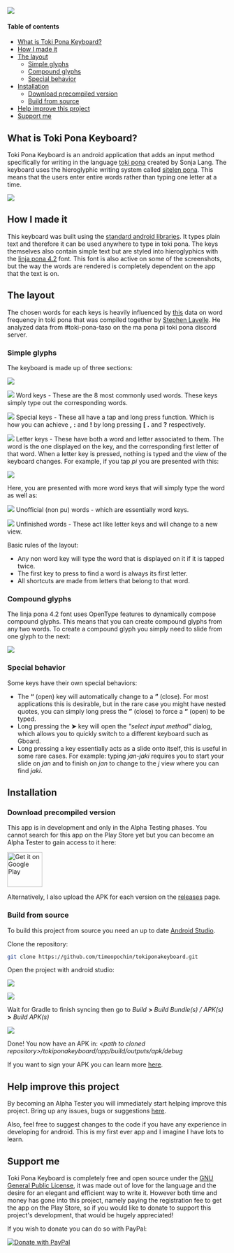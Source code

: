 ![](other/images/readme-banner.png)



#### Table of contents

 + [What is Toki Pona Keyboard?](#what-is-toki-pona-keyboard)
 + [How I made it](#how-i-made-it)
 + [The layout](#the-layout)
   + [Simple glyphs](#simple-glyphs)
   + [Compound glyphs](#compound-glyphs)
   + [Special behavior](#special-behavior)
 + [Installation](#installation)
   + [Download precompiled version](download-precompiled-version)
   + [Build from source](#build-from-source)
 + [Help improve this project](#help-improve-this-project)
 + [Support me](#support-me)


<a name="what-is-toki-pona-keyboard"/>

## What is Toki Pona Keyboard?

Toki Pona Keyboard is an android application that adds an input method specifically for writing in the language [toki pona](https://tokipona.org/) created by Sonja Lang. The keyboard uses the hieroglyphic writing system called [sitelen pona](http://tokipona.net/tp/janpije/hieroglyphs.php). This means that the users enter entire words rather than typing one letter at a time.



![](other/images/themes.jpg)


<a name="how-i-made-it"/>

## How I made it

This keyboard was built using the [standard android libraries](https://developer.android.com/). It types plain text and therefore it can be used anywhere to type in toki pona. The keys themselves also contain simple text but are styled into hieroglyphics with the [linja pona 4.2]() font. This font is also active on some of the screenshots, but the way the words are rendered is completely dependent on the app that the text is on.


<a name="the-layout"/>

## The layout

The chosen words for each keys is heavily influenced by [this](https://gist.github.com/increpare/9aaf57056b857cb44a38d0ff0de9534b) data on word frequency in toki pona that was compiled together by [Stephen Lavelle](https://www.increpare.com/). He analyzed data from \#toki-pona-taso on the ma pona pi toki pona discord server.


<a name="simple glyphs"/>

### Simple glyphs

The keyboard is made up of three sections:

![](other/images/keyboard.jpg) 

![](other/images/word.jpg) Word keys - These are the 8 most commonly used words. These keys simply type out the corresponding words.

![](other/images/special.jpg) Special keys - These all have a tap and long press function. Which is how you can achieve **,** **:** and **!** by long pressing **[** **.** and **?** respectively. 

![](other/images/letter.jpg) Letter keys - These have both a word and letter associated to them. The word is the one displayed on the key, and the corresponding first letter of that word. When a letter key is pressed, nothing is typed and the view of the keyboard changes. For example, if you tap _pi_ you are presented with this:

 ![](other/images/keyboard-intermediate-key.jpg)

Here, you are presented with more word keys that will simply type the word as well as:

![](other/images/unofficial.jpg) Unofficial (non pu) words - which are essentially word keys.

![](other/images/intermediate.jpg) Unfinished words - These act like letter keys and will change to a new view.

Basic rules of the layout:

+ Any non word key will type the word that is displayed on it if it is tapped twice.
+ The first key to press to find a word is always its first letter.
+ All shortcuts are made from letters that belong to that word.


<a name="compound-glypths"/>

### Compound glyphs

The linja pona 4.2 font uses OpenType features to dynamically compose compound glyphs. This means that you can create compound glyphs from any two words. To create a compound glyph you simply need to slide from one glyph to the next:

 ![](other/images/compound-glyphs.gif)


<a name="special-behavior"/>

### Special behavior

Some keys have their own special behaviors:

+ The **“** (open) key will automatically change to a **”** (close). For most applications this is desirable, but in the rare case you might have nested quotes, you can simply long press the **”** (close) to force a **“** (open) to be typed.
+ Long pressing the **➤** key will open the _"select input method"_ dialog, which allows you to quickly switch to a different keyboard such as Gboard.
+ Long pressing a key essentially acts as a slide onto itself, this is useful in some rare cases. For example: typing _jan-jaki_ requires you to start your slide on _jan_ and to finish on _jan_ to change to the _j_ view where you can find _jaki_.


<a name="installation"/>

## Installation
<a name="download-precompiled-version"/>

### Download precompiled version

This app is in development and only in the Alpha Testing phases. You cannot search for this app on the Play Store yet but you can become an Alpha Tester to gain access to it here:

<a href='https://play.google.com/apps/testing/uk.co.cocosquid.tokiponakeyboard'><img alt='Get it on Google Play' src='https://play.google.com/intl/en_us/badges/images/generic/en_badge_web_generic.png' height='80px'/></a>

Alternatively, I also upload the APK for each version on the [releases](https://github.com/timeopochin/tokiponakeyboard/releases) page.


<a name="build-from-source"/>

### Build from source

To build this project from source you need an up to date [Android Studio](https://developer.android.com/studio).

Clone the repository:

```sh
git clone https://github.com/timeopochin/tokiponakeyboard.git
```

Open the project with android studio:

![](other/images/open-project.png) 

![](other/images/open-project-dialog.png) 

Wait for Gradle to finish syncing then go to _Build_ **>** _Build Bundle(s) / APK(s)_ **>** _Build APK(s)_

![](other/images/build-apk.png)

Done! You now have an APK in: _<path to cloned repository\>/tokiponakeyboard/app/build/outputs/apk/debug_

If you want to sign your APK you can learn more [here](https://developer.android.com/studio/publish/app-signing).


<a name="help-improve-this-project"/>

## Help improve this project

By becoming an Alpha Tester you will immediately start helping improve this project. Bring up any issues, bugs or suggestions [here](https://github.com/timeopochin/tokiponakeyboard/issues).

Also, feel free to suggest changes to the code if you have any experience in developing for android. This is my first ever app and I imagine I have lots to learn.


<a name="support-me"/>

## Support me

Toki Pona Keyboard is completely free and open source under the [GNU General Public License](https://www.gnu.org/licenses/gpl-3.0.txt), it was made out of love for the language and the desire for an elegant and efficient way to write it. However both time and money has gone into this project, namely paying the registration fee to get the app on the Play Store, so if you would like to donate to support this project's development, that would be hugely appreciated!

If you wish to donate you can do so with PayPal:

<a href='https://www.paypal.com/cgi-bin/webscr?cmd=_s-xclick&hosted_button_id=C7MXW6VTQGBNU&source=url'><img alt='Donate with PayPal' src='https://www.paypalobjects.com/en_GB/i/btn/btn_donate_LG.gif'/></a>
